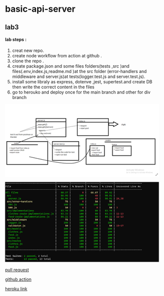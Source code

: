 # basic-api-server
## lab3

#### lab steps :
1. creat new repo.
2. create node workflow from action at github .
3. clone the repo .
4. create package.json and some files folders(tests ,src )and files(.env,index.js,readme.md )at the src folder (error-handlers and middleware and server.js)at tests(logger.test.js and server.test.js).
5. install some libraly as express, dotenve ,jest, supertest.and create DB then write the correct content in the files
6. go to herouko and deploy once for the main branch and other for div branch


![](lab3.png)

![](test-lab-3.PNG)

[pull request](https://github.com/sbkhaloof/basic-api-server/pull/6
)

[github action](https://github.com/sbkhaloof/basic-api-server/actions)

[heroku link](https://basic-api-server-siham.herokuapp.com/)

